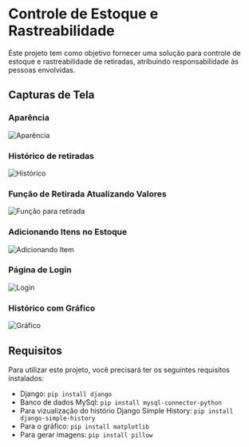 
# Controle de Estoque e Rastreabilidade 
Este projeto tem como objetivo fornecer uma solução para controle de estoque e rastreabilidade de retiradas, atribuindo responsabilidade às pessoas envolvidas.

## Capturas de Tela

### Aparência
![Aparência](https://github.com/user-attachments/assets/2bd4808a-7df8-43be-9f34-44d3a3da591b)


### Histórico de retiradas
![Histórico](https://github.com/user-attachments/assets/cf680b7b-8658-4739-8a9c-8976e18e5a13)


### Função de Retirada Atualizando Valores
![Função para retirada](https://github.com/user-attachments/assets/77962ae9-828f-4eb7-b2ad-9566a083f109)


### Adicionando Itens no Estoque
![Adicionando Item](https://github.com/user-attachments/assets/b32d1a2e-f209-4158-8db1-66706e4de3ab)

### Página de Login
![Login](https://github.com/user-attachments/assets/652880e2-feb9-48cd-bff7-64caff866dd4)

### Histórico com Gráfico
![Gráfico](https://github.com/user-attachments/assets/1546ffda-5330-4c14-b054-975713329b00)


## Requisitos

Para utilizar este projeto, você precisará ter os seguintes requisitos instalados:

- Django: `pip install django`
- Banco de dados MySql: `pip install mysql-connector-python`
- Para vizualização do histório Django Simple History: `pip install django-simple-history`
- Para o gráfico: `pip install matplotlib`
- Para gerar imagens: `pip install pillow`

